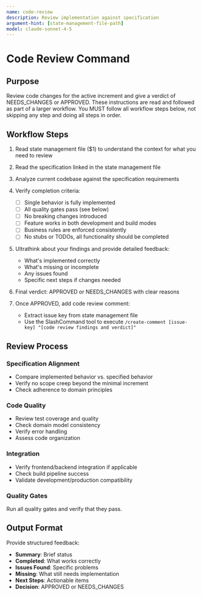 ```yaml
---
name: code-review
description: Review implementation against specification
argument-hint: [state-management-file-path]
model: claude-sonnet-4-5
---
```


# Code Review Command

## Purpose

Review code changes for the active increment and give a verdict of NEEDS_CHANGES or APPROVED.
These instructions are read and followed as part of a larger workflow.
You MUST follow all workflow steps below, not skipping any step and doing all steps in order.

## Workflow Steps

1. Read state management file ($1) to understand the context for what you need to review

2. Read the specification linked in the state management file

3. Analyze current codebase against the specification requirements

4. Verify completion criteria:
    - [ ] Single behavior is fully implemented
    - [ ] All quality gates pass (see below)
    - [ ] No breaking changes introduced
    - [ ] Feature works in both development and build modes
    - [ ] Business rules are enforced consistently
    - [ ] No stubs or TODOs, all functionality should be completed

5. Ultrathink about your findings and provide detailed feedback:
    - What's implemented correctly
    - What's missing or incomplete
    - Any issues found
    - Specific next steps if changes needed

6. Final verdict: APPROVED or NEEDS_CHANGES with clear reasons

7. Once APPROVED, add code review comment:
   - Extract issue key from state management file
   - Use the SlashCommand tool to execute `/create-comment [issue-key] "[code review findings and verdict]"`

## Review Process

### Specification Alignment
- Compare implemented behavior vs. specified behavior
- Verify no scope creep beyond the minimal increment
- Check adherence to domain principles

### Code Quality
- Review test coverage and quality
- Check domain model consistency
- Verify error handling
- Assess code organization

### Integration
- Verify frontend/backend integration if applicable
- Check build pipeline success
- Validate development/production compatibility

### Quality Gates

Run all quality gates and verify that they pass.

## Output Format

Provide structured feedback:
- **Summary**: Brief status
- **Completed**: What works correctly
- **Issues Found**: Specific problems
- **Missing**: What still needs implementation
- **Next Steps**: Actionable items
- **Decision**: APPROVED or NEEDS_CHANGES
